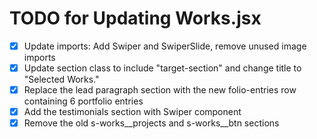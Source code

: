 # TODO for Updating Works.jsx

- [x] Update imports: Add Swiper and SwiperSlide, remove unused image imports
- [x] Update section class to include "target-section" and change title to "Selected Works."
- [x] Replace the lead paragraph section with the new folio-entries row containing 6 portfolio entries
- [x] Add the testimonials section with Swiper component
- [x] Remove the old s-works__projects and s-works__btn sections
